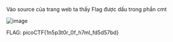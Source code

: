 Vào source của trang web ta thấy Flag được dấu trong phần cmt 

![image](https://github.com/user-attachments/assets/3a96f4ea-f708-4028-84de-1ff7783ed6f3)

FLAG: picoCTF{1n5p3t0r_0f_h7ml_fd5d57bd}

